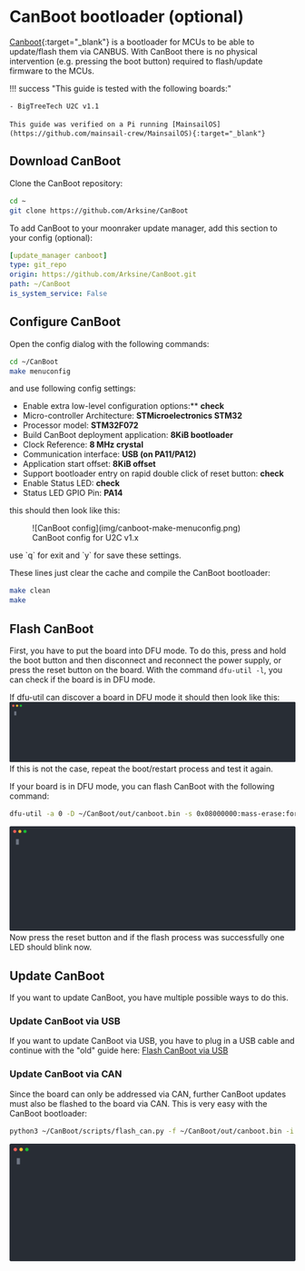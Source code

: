 # CanBoot bootloader (optional)

[Canboot](https://github.com/Arksine/CanBoot){:target="_blank"} is a bootloader for MCUs to be able to update/flash them
via CANBUS. With CanBoot there is no physical intervention (e.g. pressing the boot button) required to flash/update
firmware to the MCUs.

!!! success "This guide is tested with the following boards:"

    - BigTreeTech U2C v1.1

    This guide was verified on a Pi running [MainsailOS](https://github.com/mainsail-crew/MainsailOS){:target="_blank"}

## Download CanBoot
Clone the CanBoot repository:
``` bash
cd ~
git clone https://github.com/Arksine/CanBoot
```
To add CanBoot to your moonraker update manager, add this section to your config (optional):
``` yaml title="moonraker.conf"
[update_manager canboot]
type: git_repo
origin: https://github.com/Arksine/CanBoot.git
path: ~/CanBoot
is_system_service: False
```

## Configure CanBoot
Open the config dialog with the following commands:
``` bash
cd ~/CanBoot
make menuconfig
```
and use following config settings:

- Enable extra low-level configuration options:** **check**
- Micro-controller Architecture: **STMicroelectronics STM32**
- Processor model: **STM32F072**
- Build CanBoot deployment application: **8KiB bootloader**
- Clock Reference: **8 MHz crystal**
- Communication interface: **USB (on PA11/PA12)**
- Application start offset: **8KiB offset**
- Support bootloader entry on rapid double click of reset button: **check**
- Enable Status LED: **check**
- Status LED GPIO Pin: **PA14**

this should then look like this:
<figure markdown>
  ![CanBoot config](img/canboot-make-menuconfig.png)
  <figcaption>CanBoot config for U2C v1.x</figcaption>
</figure>
use `q` for exit and `y` for save these settings.

These lines just clear the cache and compile the CanBoot bootloader:
``` bash
make clean
make
```

## Flash CanBoot
First, you have to put the board into DFU mode. To do this, press and hold the boot button and then disconnect and
reconnect the power supply, or press the reset button on the board. With the command `dfu-util -l`, you can check if the
board is in DFU mode.

If dfu-util can discover a board in DFU mode it should then look like this:
![dfu-util -l](img/dfu-util_-l.svg)
If this is not the case, repeat the boot/restart process and test it again.

If your board is in DFU mode, you can flash CanBoot with the following command:
``` bash
dfu-util -a 0 -D ~/CanBoot/out/canboot.bin -s 0x08000000:mass-erase:force:leave
```
![dfu-util -l](img/dfu-util_flash_canboot.svg)
Now press the reset button and if the flash process was successfully one LED should blink now.

## Update CanBoot
If you want to update CanBoot, you have multiple possible ways to do this.

### Update CanBoot via USB
If you want to update CanBoot via USB, you have to plug in a USB cable and continue with the "old" guide here:
[Flash CanBoot via USB](#flash-canboot)

### Update CanBoot via CAN
Since the board can only be addressed via CAN, further CanBoot updates must also be flashed to the board via CAN.
This is very easy with the CanBoot bootloader:
``` bash
python3 ~/CanBoot/scripts/flash_can.py -f ~/CanBoot/out/canboot.bin -i can0 -u <uuid>
```
![CanBoot update via CAN](img/canboot_update_canboot.svg)